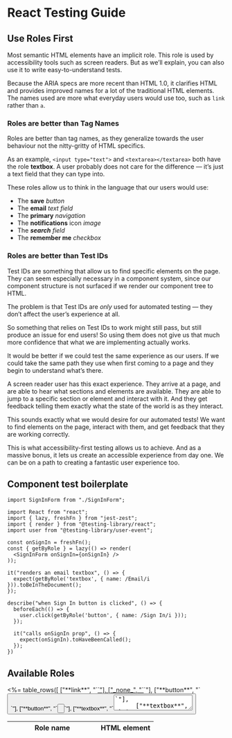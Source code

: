 # React Testing Guide

## Use Roles First

Most semantic HTML elements have an implicit role. This role is used by accessibility tools such as screen readers. But as we’ll explain, you can also use it to write easy-to-understand tests.

Because the ARIA specs are more recent than HTML 1.0, it clarifies HTML and provides improved names for a lot of the traditional HTML elements. The names used are more what everyday users would use too, such as `link` rather than `a`.

### Roles are better than Tag Names

Roles are better than tag names, as they generalize towards the user behaviour not the nitty-gritty of HTML specifics.

As an example, `<input type="text">` and `<textarea></textarea>` both have the role **textbox**. A user probably does not care for the difference — it’s just a text field that they can type into.

These roles allow us to think in the language that our users would use:

- The **save** _button_
- The **email** _text field_
- The **primary** _navigation_
- The **notifications** icon _image_
- The _**search** field_
- The **remember me** _checkbox_

### Roles are better than Test IDs

Test IDs are something that allow us to find specific elements on the page. They can seem especially necessary in a component system, since our component structure is not surfaced if we render our component tree to HTML.

The problem is that Test IDs are _only_ used for automated testing — they don’t affect the user’s experience at all.

So something that relies on Test IDs to work might still pass, but still produce an issue for end users! So using them does not give us that much more confidence that what we are implementing actually works.

It would be better if we could test the same experience as our users. If we could take the same path they use when first coming to a page and they begin to understand what’s there.

A screen reader user has this exact experience. They arrive at a page, and are able to hear what sections and elements are available. They are able to jump to a specific section or element and interact with it. And they get feedback telling them exactly what the state of the world is as they interact.

This sounds exactly what we would desire for our automated tests! We want to find elements on the page, interact with them, and get feedback that they are working correctly.

This is what accessibility-first testing allows us to achieve. And as a massive bonus, it lets us create an accessible experience from day one. We can be on a path to creating a fantastic user experience too.

## Component test boilerplate

```tsx
import SignInForm from "./SignInForm";

import React from "react";
import { lazy, freshFn } from "jest-zest";
import { render } from "@testing-library/react";
import user from "@testing-library/user-event";

const onSignIn = freshFn();
const { getByRole } = lazy(() => render(
  <SignInForm onSignIn={onSignIn} />
));

it("renders an email textbox", () => {
  expect(getByRole('textbox', { name: /Email/i })).toBeInTheDocument();
});

describe("when Sign In button is clicked", () => {
  beforeEach(() => {
    user.click(getByRole('button', { name: /Sign In/i }));
  });

  it("calls onSignIn prop", () => {
    expect(onSignIn).toHaveBeenCalled();
  });
})
```

## Available Roles

<table class="text-left table-fixed">
  <thead>
    <tr>
      <th style="width: 12em">Role name</th>
      <th>HTML element</th>
    </tr>
  </thead>
  <tbody class="text-white bg-purple-900 border border-purple-700">
    <%= table_rows([
      ["**link**", "`<a href=…>`"],
      ["_none_", "`<a>`"],
      ["**button**", "`<button>`"],
      ["**button**", "`<input type=button>`"],
      ["**textbox**", "`<textarea>`"],
      ["**textbox**", "`<input type=text>`"],
      ["**radio**", "`<input type=radio>`"],
      ["**heading**", "`<h1>`"],
      ["**heading**", "`<h2>`"],
      ["**heading**", "`<h3>`"],
      ["**document**", "`<body>`"],
    ]) %>
  </tbody>
</table>

<table class="text-left table-fixed">
  <caption class="text-2xl">Landmarks</caption>
  <thead>
    <tr>
      <th style="width: 12em">Role name</th>
      <th>HTML element</th>
    </tr>
  </thead>
  <tbody class="text-white bg-purple-900 border border-purple-700">
    <%= table_rows([
      ["**main**", "`<main>`"],
      ["**navigation**", "`<nav>`"],
      ["**banner**", "`<header role=banner>`"],
      ["**contentinfo**", "`<footer role=contentinfo>`"],
      ["**search**", "`<form role=search>`"],
      ["**form**", "`<form>`"],
      ["**complementary**", "`<aside>`"],
      ["**region**", "`<section>`"],
    ]) %>
  </tbody>
</table>

<table class="text-left table-fixed">
  <caption class="text-2xl">Content</caption>
  <thead>
    <tr>
      <th style="width: 12em">Role name</th>
      <th>HTML element</th>
    </tr>
  </thead>
  <tbody class="text-white bg-purple-900 border border-purple-700">
    <%= table_rows([
      ["**link**", "`<a href=…>`"],
      ["_none_", "`<a>`"],
      ["**heading**", "`<h1>`, `<h2>`, `<h3>`, etc"],
      ["**list**", "`<ul>`, `<ol>`"],
      ["**listitem**", "`<li>`"],
      ["**term**", "`<dt>`"],
      ["**definition**", "`<dd>`"],
      ["**img**", "`<img alt=\"Some description\">`"],
      ["_none_", "`<img alt=\"\">`"],
      ["**figure**", "`<figure>`"],
      ["**separator**", "`<hr>`, `<li role=separator>`"],
      ["_none_", "`<p>`"],
      ["_none_", "`<div>`"],
      ["_none_", "`<span>`"],
      ["**group**", "`<details>`"],
      ["**button**", "`<summary>`"],
    ]) %>
  </tbody>
</table>

<table class="text-left table-fixed">
  <caption class="text-2xl">Forms</caption>
  <thead>
    <tr>
      <th style="width: 12em">Role name</th>
      <th>HTML element</th>
    </tr>
  </thead>
  <tbody class="text-white bg-purple-900 border border-purple-700">
    <%= table_rows([
      ["**form**", "`<form>`"],
      ["**group**", "`<fieldset>`"],
      ["**search**", "`<form role=search>`"],
      ["**button**", "`<button>`"],
      ["**button**", "`<input type=button>`"],
      ["**button**", "`<button type=submit>`, `<input type=submit>`"],
      ["**textbox**", "`<textarea>`"],
      ["**textbox**", "`<input type=text>`"],
      ["**textbox**", "`<input type=email>`"],
      ["**textbox**", "`<input type=tel>`"],
      ["**textbox**", "`<input type=url>`"],
      ["**searchbox**", "`<input type=search>` without `list` attribute"],
      ["**radiogroup**", "`<fieldset role=radiogroup>`"],
      ["**radio**", "`<input type=radio>`"],
      ["**checkbox**", "`<input type=checkbox>`"],
      ["**combobox**", "`<select>` without `multiple` attribute"],
      ["**listbox**", "`<select>` with `multiple` attribute"],
      ["**option**", "`<option>`"],
      ["**slider**", "`<input type=range>`"],
      ["_none_", "`<input type=password>`"],
      ["progressbar", "`<progress>`"],
      ["status", "`<output>`"],
    ]) %>
  </tbody>
</table>

<table class="text-left table-fixed">
  <caption class="text-2xl">Tables</caption>
  <thead>
    <tr>
      <th style="width: 12em">Role name</th>
      <th>HTML element</th>
    </tr>
  </thead>
  <tbody class="text-white bg-purple-900 border border-purple-700">
    <%= table_rows([
      ["**table**", "`<table>`"],
      ["**rowgroup**", "`<tbody>`, `<thead>`, `<tfoot>`"],
      ["**rowheader**", "`<th>`"],
      ["**columnheader**", "`<th>`"],
      ["**row**", "`<tr>`"],
      ["**cell**", "`<td>`"],
    ]) %>
  </tbody>
</table>

<table class="text-left table-fixed">
  <caption class="text-2xl">Tabs</caption>
  <thead>
    <tr>
      <th style="width: 12em">Role name</th>
      <th>HTML element</th>
    </tr>
  </thead>
  <tbody class="text-white bg-purple-900 border border-purple-700">
    <%= table_rows([
      ["**tablist**", "`<ul role=tablist>`"],
      ["**tab**", "`<button role=tab>`"],
      ["**tabpanel**", "`<section role=tabpanel>`"],
    ]) %>
  </tbody>
  <tfoot class="text-purple-100 bg-purple-900 border border-purple-700">
    <tr>
      <td colspan=2 class="px-3 py-1"><em>Should</em> manage focus with JavaScript.</td>
    </tr>
  </tfoot>
</table>

<table class="text-left table-fixed">
  <caption class="text-2xl">Menus</caption>
  <thead>
    <tr>
      <th style="width: 12em">Role name</th>
      <th>HTML element</th>
    </tr>
  </thead>
  <tbody class="text-white bg-purple-900 border border-purple-700">
    <%= table_rows([
      ["**menu**", "`<ul role=menu>`"],
      ["**menuitem**", "`<button role=menuitem>`"],
      ["**menuitemcheckbox**", "`<button role=menuitemcheckbox>`"],
      ["**menuitemradio**", "`<button role=menuitemradio>`"],
      ["**menubar**", "`<nav role=menubar>`"],
    ]) %>
  </tbody>
  <tfoot class="text-purple-100 bg-purple-900 border border-purple-700">
    <tr>
      <td colspan=2 class="px-3 py-1"><em>Should</em> manage focus with JavaScript.</td>
    </tr>
  </tfoot>
</table>

## Accessible names

Accessible elements don’t just have a role. They can have a ‘name’ too, which helps the user tell elements with the same role apart.

These names are provided by HTML in a number of ways:

- `<label>` relationship
- `aria-labelledby` attribute
- `aria-label` attribute
- The displayed value
- The text content

The algorithm is specified in [W3C’s Accessible Name and Description Computation](https://www.w3.org/TR/accname-1.1/#mapping_additional_nd_te).

### Examples of accessible names

```html
<button>Save</button>
```

```html
<label>Email: <input type=email></label>
```

```html
<label><input type=checkbox> Receive email alerts</label>
```

```html
<fieldset>
  <legend>Alert settings</legend>
  <label><input type=checkbox> Receive push notifications</label>
  <label><input type=checkbox> Receive email alerts</label>
  <label><input type=checkbox> Receive text messages</label>
</fieldset>
```

```html
<article aria-labelledby="faq-heading">
  <h2 id="faq-heading">Frequently Asked Questions</h2>
</article>
```

```html
<nav aria-label="Primary">
  …
</nav>
```

```html
<svg role="img">
  <title>New document</title>
  …
</svg>
```

You could query these elements using Testing Library:

```ts
getByRole('button', { name: 'Save' });
getByRole('textbox', { name: /Email/ });
getByRole('checkbox', { name: /Receive email alerts/i });
getByRole('fieldset', { name: /Alert settings/i });
getByRole('article', { name: /Frequently asked questions/i });
getByRole('navigation', { name: 'Primary' });
getByRole('img', { name: 'New document' });
```

----

## Accessibility-first testing: a standards-based approach

- Build components
- Test components work as expected
- Test-drive components
- Learnable & deterministic

## Test components work as expected

### Roles > Tag Names

<figure>
  <%= collected_image(@conn, view_module(@conn), "list-of-roles") %>
  <figcaption>
  <%= line("A list of roles [from the wai-aria spec](https://www.w3.org/TR/wai-aria/#widget_roles).") %>
  </figcaption>
</figure>

### Roles > Test IDs

- Test IDs are fragile. They are not part of behaviour.
- Easier to write tests first.
- Reduce coupling to a certain implementation.
- Can swap out third-party components.
- Good accessibility from day one.

## Use accessible names

<table>
  <thead>
    <tr>
      <th>Role name</th>
      <th>Responsibility</th>
      <th>HTML example</th>
    </tr>
  </thead>
  <tbody class="border">
    <%= table_rows([
      ["Button", "Perform action here", "`<button>`"],
      ["Checkbox", "Enable something", "`<input type=checkbox>`"],
      ["Textbox", "Type in something", "`<input type=text>` *or* `<textarea>`"],
      ["Radio & Radiogroup", "Choose from a list", "`<input type=radio>`"],
      ["Combobox", "Choose or type from a list", "`<select>` *or* `<div role=combobox> <input>`"],
      ["Slider", "Choose from a range", "`<input type=range aria-valuemin=1 …>`"],
      ["Menu & Menuitem", "Choose action", "`<ul role=menu> <li role=menuitem>…`"],
      ["Dialog", "Focus on this separate content", "`<div role=dialog>`"],
      ["Alert", "Alert to live information, errors", "`<div role=alert>`"],
    ]) %>
  </tbody>
</table>

## Reduce coupling to specific implementations

- Reach UI or React Modal?
- React Select or Downshift?
- Emotion or CSS Modules?
- React or Vue?
- HTML and ARIA are stable, consistent specifications
- Third-party libraries are unstable, discrepant implementations

## Specs

- <https://www.w3.org/TR/wai-aria-practices/>
- <https://www.w3.org/TR/html-aria/>
